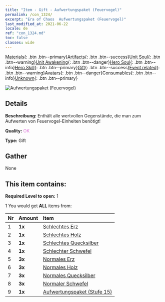 ```yaml
---
title: "Item - Gift - Aufwertungspaket (Feuervogel)"
permalink: /con_1324/
excerpt: "Era of Chaos  Aufwertungspaket (Feuervogel)"
last_modified_at: 2021-06-22
locale: de
ref: "con_1324.md"
toc: false
classes: wide
---
```

 [Materials](/ItemsDE/){: .btn .btn--primary}[Artifacts](/ItemsDE/Artifacts/){: .btn .btn--success}[Unit Soul](/ItemsDE/UnitSoul/){: .btn .btn--warning}[Unit Awakening](/ItemsDE/UnitAwakening/){: .btn .btn--danger}[Hero Soul](/ItemsDE/HeroSoul/){: .btn .btn--info}[Hero Skill](/ItemsDE/HeroSkill/){: .btn .btn--primary}[Gift](/ItemsDE/Gift/){: .btn .btn--success}[Event related](/ItemsDE/Events/){: .btn .btn--warning}[Avatars](/ItemsDE/Avatars/){: .btn .btn--danger}[Consumables](/ItemsDE/Consumables/){: .btn .btn--info}[Unknown](/ItemsDE/Unknown/){: .btn .btn--primary}

 ![Aufwertungspaket (Feuervogel)](/images/t/i_906001.png)

## Details
 **Beschreibung:** Enthält alle wertvollen Gegenstände, die man zum Aufwerten von Feuervogel-Einheiten benötigt!

 **Quality:** <span style="color: #DA70D6">OK</span>

 **Type:** Gift

## Gather

  None

## This item contains:

 **Required Level to open:** 1

 1 You would get **ALL** items  from:

  | Nr | Amount |     Item    |
  |:---|:-------|:------------|
  | 1 |  **1x** | [Schlechtes Erz](/ItemsDE/mat_1/) |  | 
  | 2 |  **1x** | [Schlechtes Holz](/ItemsDE/mat_1/) |  | 
  | 3 |  **1x** | [Schlechtes Quecksilber](/ItemsDE/mat_2/) |  | 
  | 4 |  **1x** | [Schlechter Schwefel](/ItemsDE/mat_3/) |  | 
  | 5 |  **3x** | [Normales Erz](/ItemsDE/mat_6/) |  | 
  | 6 |  **3x** | [Normales Holz](/ItemsDE/mat_7/) |  | 
  | 7 |  **3x** | [Normales Quecksilber](/ItemsDE/mat_8/) |  | 
  | 8 |  **3x** | [Normaler Schwefel](/ItemsDE/mat_9/) |  | 
  | 9 |  **1x** | [Aufwertungspaket (Stufe 15)](/ItemsDE/con_1325/) |  | 
